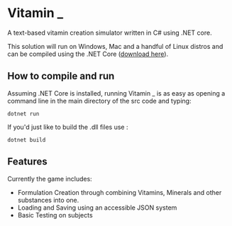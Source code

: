 # Vitamin _
A text-based vitamin creation simulator written in C# using .NET core.

This solution will run on Windows, Mac and a handful of Linux distros and can be compiled
using the .NET Core ([download here](https://www.microsoft.com/net/core/platform)).

## How to compile and run
Assuming .NET Core is installed, running Vitamin _ is as easy as opening a command line
in the main directory of the src code and typing:

`dotnet run`

If you'd just like to build the .dll files use :

`dotnet build`

## Features
Currently the game includes: 
- Formulation Creation through combining Vitamins, Minerals and other substances into one.
- Loading and Saving using an accessible JSON system
- Basic Testing on subjects

